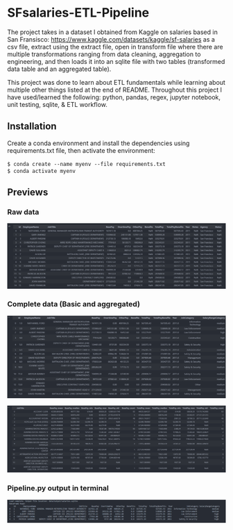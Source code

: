 # SFsalaries-ETL-Pipeline

The project takes in a dataset I obtained from Kaggle on salaries based in San Fransisco: https://www.kaggle.com/datasets/kaggle/sf-salaries as a csv file, extract using the extract file, open in transform file where there are multiple transformations ranging from data cleaning, aggregation to engineering, and then loads it into an sqlite file with two tables (transformed data table and an aggregated table).

This project was done to learn about ETL fundamentals while learning about multiple other things listed at the end of README. Throughout this project I have used/learned the following: python, pandas, regex, jupyter notebook, unit testing, sqlite, & ETL workflow.

## Installation
Create a conda environment and install the dependencies using requirements.txt file, then activate the environment:

```shell
$ conda create --name myenv --file requirements.txt
$ conda activate myenv
```

## Previews
### Raw data
![Raw Image](previews/rawdata.png)

### Complete data (Basic and aggregated)
![Completed Image1](previews/completedata.png)

![Completed Image2](previews/completeaggdata.png)

### Pipeline.py output in terminal
![Terminal  Image](previews/pipelineoutput.png)
